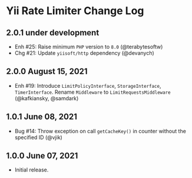 # Yii Rate Limiter Change Log

## 2.0.1 under development

- Enh #25: Raise minimum `PHP` version to `8.0` (@terabytesoftw)
- Chg #21: Update `yiisoft/http` dependency (@devanych)

## 2.0.0 August 15, 2021

- Enh #19: Introduce `LimitPolicyInterface`, `StorageInterface`, `TimerInterface`. Rename `Middleware` to
  `LimitRequestsMiddleware` (@kafkiansky, @samdark)

## 1.0.1 June 08, 2021

- Bug #14: Throw exception on call `getCacheKey()` in counter without the specified ID (@vjik)

## 1.0.0 June 07, 2021

- Initial release.
